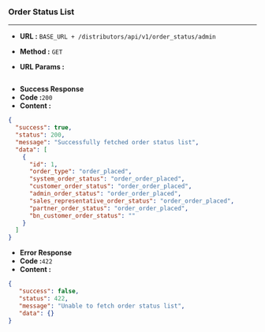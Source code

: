 ### Order Status List
___

* **URL :** `BASE_URL + /distributors/api/v1/order_status/admin`

* **Method :** `GET`

* **URL Params :**

```json
```
* **Success Response**
* **Code :**`200`
* **Content :**
```json
{
  "success": true,
  "status": 200,
  "message": "Successfully fetched order status list",
  "data": [
    {
      "id": 1,
      "order_type": "order_placed",
      "system_order_status": "order_order_placed",
      "customer_order_status": "order_order_placed",
      "admin_order_status": "order_order_placed",
      "sales_representative_order_status": "order_order_placed",
      "partner_order_status": "order_order_placed",
      "bn_customer_order_status": ""
    }
  ]
}
```
* **Error Response**
* **Code :**`422`
* **Content :**
```json
{
   "success": false,
   "status": 422,
   "message": "Unable to fetch order status list",
   "data": {}
}
```


